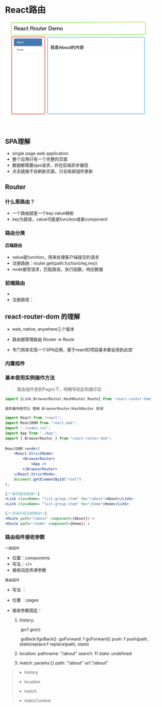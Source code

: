 # React路由



![image-20210328010149803](https://raw.githubusercontent.com/zbsilent/imag/main/rootimage-20210328010149803.png)





## SPA理解



- single page web application
- 整个应用只有一个完整的页面
- 数据都需要ajax请求，并在前端异步展现
- 点击链接不会刷新页面，只会局部组件更新



## Router



### 什么是路由？

- 一个路由就是一个key:value映射
- key为路径，value可能是function或者component



### 路由分类

#### 后端路由

- value是function，用来处理客户端提交的请求
- 注册路由：router.get(path,fuction(req,res))
-  node接受请求，匹配路径，执行函数，响应数据

### 前端路由

- 
- 注册路径：<Route path='/test' component={Test}>



## react-router-dom 的理解

- web, native, anywhere三个版本
- 路由器管理路由 Router => Route

- 专门用来实现一个SPA应用，基于react的项目基本都会用到此库‘



### 内置组件 

### 基本使用实例操作方法



> 路由组件放到Pages下，明确导航区和展示区

```jsx
import {Link,BrowserRouter,HashRouter,Route} from 'react-router-dom'
```



`组件最外侧可以 使用 BrowserRouter/HashRouter 封闭`

```jsx
import React from "react";
import ReactDOM from "react-dom";
import "./index.css";
import App from "./App";
import { BrowserRouter } from "react-router-dom";

ReactDOM.render(
	<React.StrictMode>
		<BrowserRouter>
			<App />
		</BrowserRouter>
	</React.StrictMode>,
	document.getElementById("root")
);
```



```jsx
{/*编写路由链接*/}
<Link className= "list-group-item" to="/about">About</Link>
<Link className= "list-group-item" to="/home">Home</Link>
```



```jsx
{/*渲染阶段注册路由*/}
<Route path="/about" component={About}/ >
<Route path="/home" component={Home}/ >
```



### 路由组件接收参数



`一般组件`

- 位置：components
- 写法：</>
- 接收动态传递参数

`路由组件` 

- 写法 ：<Route path="/about" component={About}/ > 

- 位置 ：pages

- 接收参数固定：

  1. history: 

     ​	go:f go(n)

     ​	goBack:fgoBack()
     ​	goForward: f goForward() push: f push(path, state)
     ​	replace:f replace(path, state)

  2. location:
     	pathname: "/about"
     	search: 11
     	state: undefined

  3. match:
     	params:{}
     	path: "/about"
     	url:"/about"

> - history
>
> - location 
> - match 
> - staticContext





